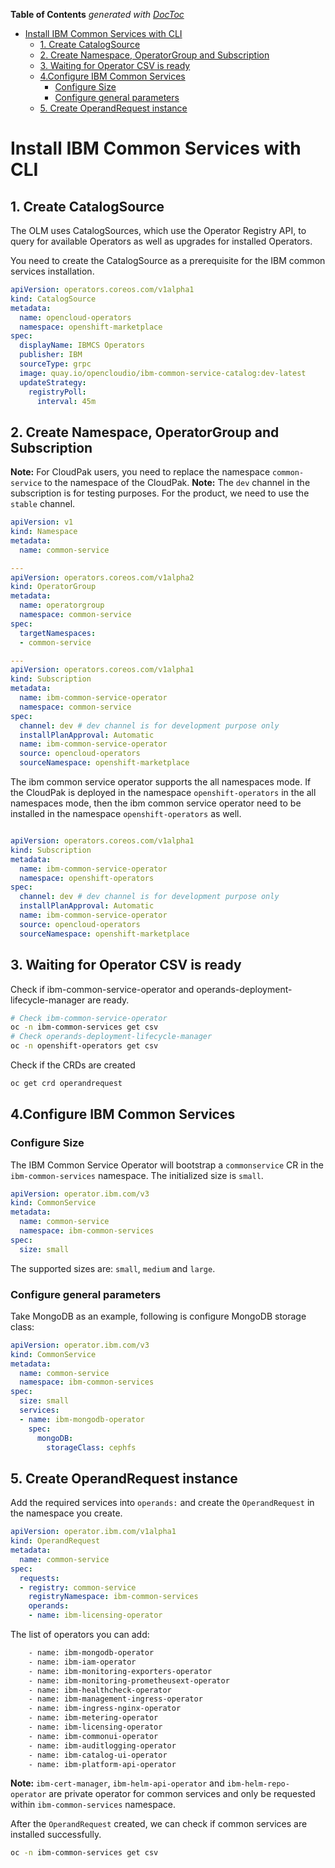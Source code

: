 <!-- START doctoc generated TOC please keep comment here to allow auto update -->
<!-- DON'T EDIT THIS SECTION, INSTEAD RE-RUN doctoc TO UPDATE -->
**Table of Contents**  *generated with [DocToc](https://github.com/thlorenz/doctoc)*

- [Install IBM Common Services with CLI](#install-ibm-common-services-with-cli)
  - [1. Create CatalogSource](#1-create-catalogsource)
  - [2. Create Namespace, OperatorGroup and Subscription](#2-create-namespace-operatorgroup-and-subscription)
  - [3. Waiting for Operator CSV is ready](#3-waiting-for-operator-csv-is-ready)
  - [4.Configure IBM Common Services](#4configure-ibm-common-services)
    - [Configure Size](#configure-size)
    - [Configure general parameters](#configure-general-parameters)
  - [5. Create OperandRequest instance](#5-create-operandrequest-instance)

<!-- END doctoc generated TOC please keep comment here to allow auto update -->

# Install IBM Common Services with CLI

## 1. Create CatalogSource

The OLM uses CatalogSources, which use the Operator Registry API, to query for available Operators as well as upgrades for installed Operators.

You need to create the CatalogSource as a prerequisite for the IBM common services installation.

```yaml
apiVersion: operators.coreos.com/v1alpha1
kind: CatalogSource
metadata:
  name: opencloud-operators
  namespace: openshift-marketplace
spec:
  displayName: IBMCS Operators
  publisher: IBM
  sourceType: grpc
  image: quay.io/opencloudio/ibm-common-service-catalog:dev-latest
  updateStrategy:
    registryPoll:
      interval: 45m
```

## 2. Create Namespace, OperatorGroup and Subscription

**Note:** For CloudPak users, you need to replace the namespace `common-service` to the namespace of the CloudPak.
**Note:** The `dev` channel in the subscription is for testing purposes. For the product, we need to use the `stable` channel.

```yaml
apiVersion: v1
kind: Namespace
metadata:
  name: common-service

---
apiVersion: operators.coreos.com/v1alpha2
kind: OperatorGroup
metadata:
  name: operatorgroup
  namespace: common-service
spec:
  targetNamespaces:
  - common-service

---
apiVersion: operators.coreos.com/v1alpha1
kind: Subscription
metadata:
  name: ibm-common-service-operator
  namespace: common-service
spec:
  channel: dev # dev channel is for development purpose only
  installPlanApproval: Automatic
  name: ibm-common-service-operator
  source: opencloud-operators
  sourceNamespace: openshift-marketplace
```

The ibm common service operator supports the all namespaces mode. If the CloudPak is deployed in the namespace `openshift-operators` in the all namespaces mode, then the ibm common service operator need to be installed in the namespace `openshift-operators` as well.

```yaml

apiVersion: operators.coreos.com/v1alpha1
kind: Subscription
metadata:
  name: ibm-common-service-operator
  namespace: openshift-operators
spec:
  channel: dev # dev channel is for development purpose only
  installPlanApproval: Automatic
  name: ibm-common-service-operator
  source: opencloud-operators
  sourceNamespace: openshift-marketplace
```

## 3. Waiting for Operator CSV is ready

Check if ibm-common-service-operator and operands-deployment-lifecycle-manager are ready.

```bash
# Check ibm-common-service-operator
oc -n ibm-common-services get csv
# Check operands-deployment-lifecycle-manager
oc -n openshift-operators get csv
```

Check if the CRDs are created

```bash
oc get crd operandrequest
```

## 4.Configure IBM Common Services

### Configure Size

The IBM Common Service Operator will bootstrap a `commonservice` CR in the `ibm-common-services` namespace. The initialized size is `small`.

```yaml
apiVersion: operator.ibm.com/v3
kind: CommonService
metadata:
  name: common-service
  namespace: ibm-common-services
spec:
  size: small
```

The supported sizes are: `small`, `medium` and `large`.

### Configure general parameters

Take MongoDB as an example, following is configure MongoDB storage class:

```yaml
apiVersion: operator.ibm.com/v3
kind: CommonService
metadata:
  name: common-service
  namespace: ibm-common-services
spec:
  size: small
  services:
  - name: ibm-mongodb-operator
    spec:
      mongoDB:
        storageClass: cephfs
```

## 5. Create OperandRequest instance

Add the required services into `operands:` and create the `OperandRequest` in the namespace you create.

```yaml
apiVersion: operator.ibm.com/v1alpha1
kind: OperandRequest
metadata:
  name: common-service
spec:
  requests:
  - registry: common-service
    registryNamespace: ibm-common-services
    operands:
    - name: ibm-licensing-operator
```

The list of operators you can add:

```bash
    - name: ibm-mongodb-operator
    - name: ibm-iam-operator
    - name: ibm-monitoring-exporters-operator
    - name: ibm-monitoring-prometheusext-operator
    - name: ibm-healthcheck-operator
    - name: ibm-management-ingress-operator
    - name: ibm-ingress-nginx-operator
    - name: ibm-metering-operator
    - name: ibm-licensing-operator
    - name: ibm-commonui-operator
    - name: ibm-auditlogging-operator
    - name: ibm-catalog-ui-operator
    - name: ibm-platform-api-operator
```

**Note:** `ibm-cert-manager`, `ibm-helm-api-operator` and `ibm-helm-repo-operator` are private operator for common services and only be requested within `ibm-common-services` namespace.

After the `OperandRequest` created, we can check if common services are installed successfully.

```bash
oc -n ibm-common-services get csv
```
